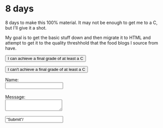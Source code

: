 # 8 days

8 days to make this 100% material. It may not be enough to get me to a C, but I'll give it a shot.

My goal is to get the basic stuff down and then migrate it to HTML and attempt to get it to the quality threshhold that the food blogs I source from have.

<div id="feedback-main">
  <div id="feedback-div">
    <form action="mailto:suduerik@gmail.com" method="post" class="form" id="feedback-form1" name="form1" enctype="multipart/form-data">
      <div class="q1">
        <input type="submit" value="I can achieve a final grade of at least a C" id="q1id" />
        <div class="feedback-ease"></div>
      </div>
    </form>
    <form action="mailto:susuerik@gmail.com" method="post" class="form" id="feedback-form1" name="form2" enctype="multipart/form-data">
      <div class="q2">
      <input type="submit" value="I can't achieve a final grade of at least a C" id="q2id" />
      <div class="feedback-ease"></div>
      </div>
    </form>
  </div>
</div>


<form action=”mailto:contact@yourdomain.com”
method=”POST”
enctype=”multipart/form-data”
name=”EmailForm”>
Name:<br>
<input type=”text” size=”19″ name=”ContactName”><br><br>
Message:<br>
<textarea name=”ContactCommentt” rows=”6″ cols=”20″>
</textarea><br><br> <input type=”submit” value=”Submit”/> </form>

